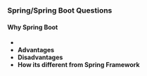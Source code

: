 ### Spring/Spring Boot Questions

#### **Why Spring Boot**
  - 
  - **Advantages**
  - **Disadvantages**
  - **How its different from Spring Framework**
